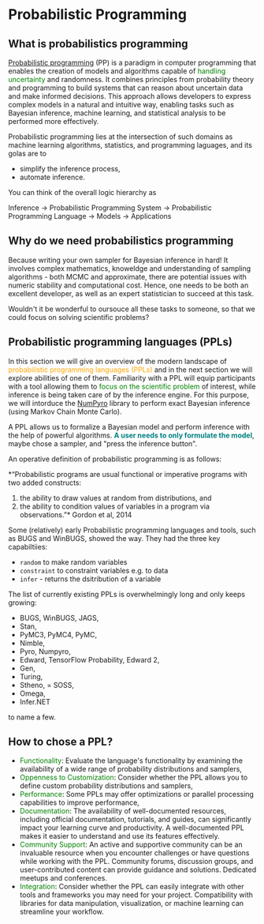 # Probabilistic Programming

## What is probabilistics programming

[Probabilistic programming](https://en.wikipedia.org/wiki/Probabilistic_programming) (PP) is a paradigm in computer programming that enables the creation of models and algorithms capable of <font color='green'>handling uncertainty</font> and randomness. It combines principles from probability theory and programming to build systems that can reason about uncertain data and make informed decisions. This approach allows developers to express complex models in a natural and intuitive way, enabling tasks such as Bayesian inference, machine learning, and statistical analysis to be performed more effectively.

Probabilistic programming lies at the intersection of such domains as machine learning algorithms, statistics, and programming laguages, and its golas are to 

- simplify the inference process,
- automate inference.

You can think of the overall logic hierarchy as

Inference &rarr; Probabilistic Programming System   &rarr;  Probabilistic Programming Language  &rarr; Models  &rarr; Applications


## Why do we need probabilistics programming

Because writing your own sampler for Bayesian inference in hard! It involves complex mathematics, knoweldge and understanding of sampling algorithms - both MCMC and approximate, there are potential issues with numeric stability and computational cost. Hence, one needs to be both an excellent developer, as well as an expert statistician to succeed at this task.

Wouldn't it be wonderful to oursouce all these tasks to someone, so that we could focus on solving scientific problems?

## Probabilistic programming languages (PPLs)

In this section we will give an overview of the modern landscape of <font color='orange'>probabilistic programming languages (PPLs)</font> and in the next section we will explore abilities of one of them. Familiarity with a PPL will equip participants with a tool allowing them to <font color='green'>focus on the scientific problem</font> of interest, while inference is being taken care of by the inference engine. For this purpose, we will intorduce the [NumPyro](https://num.pyro.ai/en/latest/index.html#) library to perform exact Bayesian inference (using Markov Chain Monte Carlo).


A PPL allows us to formalize a Bayesian model and perform inference with the help of powerful algorithms. **<font color='teal'>A user needs to only formulate the model</font>**, maybe chose a sampler, and "press the inference button".

An operative definition of probabilistic programming is as follows:

*“Probabilistic programs are usual functional or imperative programs with two added constructs:
1. the ability to draw values at random from distributions, and
2. the ability to condition values of variables in a program via observations.”*
Gordon et al, 2014

Some (relatively) early Probabilistic programming languages and tools, such as BUGS and WinBUGS, showed the way. They had the three key capabiltiies:

- `random` to make random variables
- `constraint` to constraint variables e.g. to data
- `infer` - returns the dsitribution of a variable




The list of currently existing PPLs is overwhelmingly long and only keeps growing:

- BUGS, WinBUGS, JAGS,
- Stan,
- PyMC3, PyMC4, PyMC,
- Nimble,
- Pyro, Numpyro,
- Edward, TensorFlow Probability, Edward 2,
- Gen,
- Turing,
- Stheno,
= SOSS,
- Omega,
- Infer.NET

to name a few.

## How to chose a PPL?
- <font color='green'>Functionality</font>: Evaluate the language's functionality by examining the availability of a wide range of probability distributions and samplers,
- <font color='green'>Oppenness to Customization</font>: Consider whether the PPL allows you to define custom probability distributions and samplers,
- <font color='green'>Performance</font>: Some PPLs may offer optimizations or parallel processing capabilities to improve performance,
- <font color='green'>Documentation</font>: The availability of well-documented resources, including official documentation, tutorials, and guides, can significantly impact your learning curve and productivity. A well-documented PPL makes it easier to understand and use its features effectively.
- <font color='green'>Community Support</font>: An active and supportive community can be an invaluable resource when you encounter challenges or have questions while working with the PPL. Community forums, discussion groups, and user-contributed content can provide guidance and solutions. Dedicated meetups and conferences.
- <font color='green'>Integration</font>: Consider whether the PPL can easily integrate with other tools and frameworks you may need for your project. Compatibility with libraries for data manipulation, visualization, or machine learning can streamline your workflow.